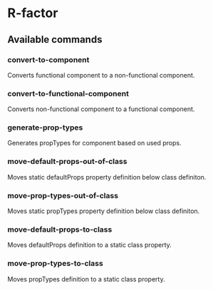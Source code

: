 # R-factor
## Available commands
### convert-to-component
Converts functional component to a non-functional component.
### convert-to-functional-component
Converts non-functional component to a functional component.
### generate-prop-types
Generates propTypes for component based on used props.
### move-default-props-out-of-class
Moves static defaultProps property definition below class definiton.
### move-prop-types-out-of-class
Moves static propTypes property definition below class definiton.
### move-default-props-to-class
Moves defaultProps definition to a static class property.
### move-prop-types-to-class
Moves propTypes definition to a static class property.
